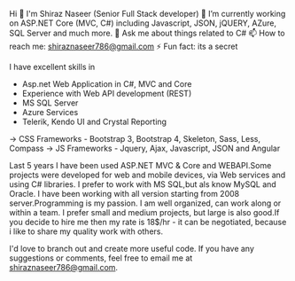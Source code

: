 Hi 👋 I'm Shiraz Naseer (Senior Full Stack developer)
🔭 I’m currently working on ASP.NET Core (MVC, C#) including Javascript, JSON, jQUERY, AZure, SQL Server and much more.
💬 Ask me about things related to C#
📫 How to reach me: shiraznaseer786@gmail.com
⚡ Fun fact: its a secret

I have excellent skills in
- Asp.net Web Application in C#, MVC and Core
- Experience with Web API development (REST)
- MS SQL Server
- Azure Services 
- Telerik, Kendo UI and Crystal Reporting

-> CSS Frameworks - Bootstrap 3, Bootstrap 4, Skeleton, Sass, Less, Compass
-> JS Frameworks - Jquery, Ajax, Javascript, JSON and  Angular

Last 5 years I have been used ASP.NET MVC & Core and WEBAPI.Some projects were developed for web and mobile devices, via Web services and using C# libraries. I prefer to work with MS SQL,but als know MySQL and Oracle. I have been working with all version starting from 2008 server.Programming is my passion.
I am well organized, can work along or within a team. I prefer small and medium projects, but large is also good.If you decide to hire me then my rate is 18$/hr - it 
can be negotiated, because i like  to share my quality work with others. 

I'd love to branch out and create more useful code. If you have any suggestions or comments, feel free to email me at shiraznaseer786@gmail.com.
